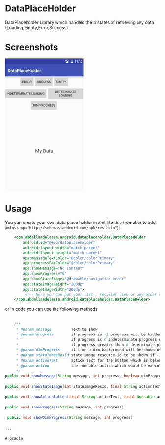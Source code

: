 # DataPlaceHolder
DataPlaceholder Library which handles the 4 states of retrieving any data (Loading,Empty,Error,Success)
# Screenshots

![alt tag](https://github.com/abdallaadelessa/DataPlaceHolder/blob/master/screenshots/screenshot.gif)

# Usage
You can create your own data place holder in xml like this (remeber to add ```xmlns:app="http://schemas.android.com/apk/res-auto"```):

```xml
    <com.abdallaadelessa.android.dataplaceholder.DataPlaceHolder
        android:id="@+id/dataplaceholder"
        android:layout_width="match_parent"
        android:layout_height="match_parent"
        app:messageTextColor="@color/colorPrimary"
        app:progressBarColor="@color/colorPrimary"
        app:showMessage="No Content"
        app:showProgress="0"
        app:showStateImage="@drawable/navigation_error"
        app:stateImageHeight="200dp"
        app:stateImageWidth="200dp">
         <!-- here you can put your list , recycler view or any other content -->
    </com.abdallaadelessa.android.dataplaceholder.DataPlaceHolder>
```
or in code you can use the following methods

```Java

    /**
     * @param message         Text to show
     * @param progress        if progress is -1 progress will be hidden
     *                        if progress is 0 Indeterminate progress will be shown
     *                        if progress greater than 0 determinate progress will be shown using the given progress
     * @param dimProgress     if true a dim background will be shown over the content behind the component views
     * @param stateImageResId state image resource id to be shown if -1 no image will be shown
     * @param actionText      action text for the button which is below the message text view if -1 the default text will be used
     * @param action          the runnable action which would be executed when the action button is clicked
     */
public void showMessage(String message, int progress, boolean dimProgress, int stateImageResId, final String actionText, final Runnable action);

public void showStateImage(int stateImageResId, final String actionText, final Runnable action);

public void showActionButton(final String actionText, final Runnable action);

public void showProgress(String message, int progress)

 public void showDimProgress(String message, int progress)
 
...

# Gradle 
